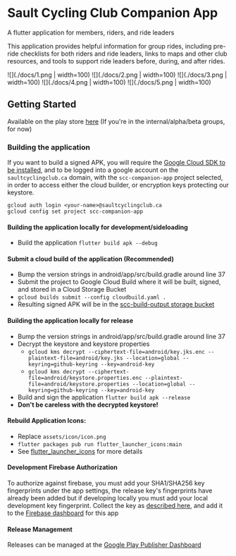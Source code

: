 # Sault Cycling Club Companion App

A flutter application for members, riders, and ride leaders

This application provides helpful information for group rides, including pre-ride checklists for both riders and ride leaders, links to maps and other club resources, and tools to support ride leaders before, during, and after rides.

![](./docs/1.png | width=100)
![](./docs/2.png | width=100)
![](./docs/3.png | width=100)
![](./docs/4.png | width=100)
![](./docs/5.png | width=100)

## Getting Started

Available on the play store [here](https://play.google.com/store/apps/details?id=ca.saultcyclingclug.fluttersccapp) (If you're in the internal/alpha/beta groups, for now)

### Building the application

If you want to build a signed APK, you will require the [Google Cloud SDK to be installed](https://cloud.google.com/sdk/install), and to be logged into a google account on the `saultcyclingclub.ca` domain, with the `scc-companion-app` project selected, in order to access either the cloud builder, or encryption keys protecting our keystore.

```
gcloud auth login <your-name>@saultcyclingclub.ca
gcloud config set project scc-companion-app
```

#### Building the application locally for development/sideloading
* Build the application `flutter build apk --debug`

#### Submit a cloud build of the application (Recommended)
* Bump the version strings in android/app/src/build.gradle around line 37
* Submit the project to Google Cloud Build where it will be built, signed, and stored in a Cloud Storage Bucket
* `gcloud builds submit --config cloudbuild.yaml .`
* Resulting signed APK will be in the [scc-build-output storage bucket](https://console.cloud.google.com/storage/browser/scc-build-output?project=scc-companion-app)

#### Building the application locally for release
* Bump the version strings in android/app/src/build.gradle around line 37
* Decrypt the keystore and keystore properties
  * `gcloud kms decrypt --ciphertext-file=android/key.jks.enc --plaintext-file=android/key.jks --location=global --keyring=github-keyring --key=android-key`
  * `gcloud kms decrypt --ciphertext-file=android/keystore.properties.enc --plaintext-file=android/keystore.properties --location=global --keyring=github-keyring --key=android-key`
* Build and sign the application `flutter build apk --release`
* __Don't be careless with the decrypted keystore!__

#### Rebuild Application Icons:
* Replace `assets/icon/icon.png`
* `flutter packages pub run flutter_launcher_icons:main`
* See [flutter_launcher_icons](https://pub.dartlang.org/packages/flutter_launcher_icons) for more details

#### Development Firebase Authorization

To authorize against firebase, you must add your SHA1/SHA256 key fingerprints under the app settings, the release key's fingerprints have already been added but if developing locally you must add your local development key fingerprint. Collect the key as [described here](https://developers.google.com/android/guides/client-auth), and add it to the [Firebase dashboard](https://console.firebase.google.com/u/1/project/scc-companion-app/settings/general/android:ca.saultcyclingclug.fluttersccapp) for this app

#### Release Management
Releases can be managed at the [Google Play Publisher Dashboard](https://play.google.com/apps/publish)
